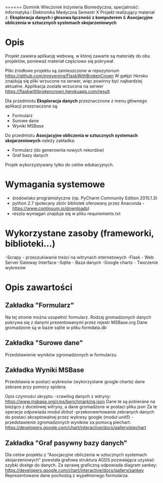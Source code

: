 ======
Dominik Wieczorek
Inżynieria Biomedyczna, specjalność: Informatyka i Elektronika Medyczna
Semestr X
Projekt realizujący materiał z:
**Eksploracja danych i głosowa łączność z komputerem**
&
**Asocjacyjne obliczenia w sztucznych systemach skojarzeniowych**

Opis
==============

Projekt zawiera aplikację webową, w której zawarte są materiały do obu projektów, ponieważ materiał
częściowo się pokrywał.

Pliki źródłowe projektu są zamieszczone w repozytorium https://github.com/mrevening/FlaskWithBrokenCrown
W gałęzi *Heroku* znajdują się pliki wrzucone na serwer, więc powinny być najbardziej aktualne.
Applikacja została wrzucona na serwer https://flaskwithbrokencrown.herokuapp.com/result

Dla przedmiotu **Eksploracja danych** przeznacznone z menu głównego aplikacji przeznaczone są:
- Formularz
- Surowe dane
- Wyniki MSBase

Do przedmiotu **Asocjacyjne obliczenia w sztucznych systemach skojarzeniowych** należy zakładka:
- Formularz (do generownia nowych rekordów)
- Graf bazy danych

Projek wykorzystywany tylko do celów edukacyjnych.

Wymagania systemowe
==============
- środowisko programistyczne (np. PyCharm Community Edition 2015.1.3)
- python 2.7 (polecany zbiór bibliotek oferowany przez Anaconda - https://www.continuum.io/downloads)
- reszta wymagań znajduje się w pliku requirements.txt

Wykorzystane zasoby (frameworki, biblioteki...)
==============

-Scrapy - przeszukiwanie treści na witrynach internetowych
-Flask - Web Server Gateway Interface
-Sqlite - Baza danych
-Google charts - Tworzenie wykresów


Opis zawartości
==============
Zakładka "Formularz"
--------------

Na tej stronie można uzupełnić formularz. Rodzaj gromadzonych danych pokrywa się z danymi prezentowanymi przez
rejestr MSBase.org Dane gromadzone są w bazie sqlite w pliku formdata.db

Zakładka "Surowe dane"
--------------

Przedstawienie wyników zgromadzonych w formularzu.

Zakładka Wyniki MSBase
--------------
Przedstawia w postaci wykresów (wykorzystane google charts) dane zebrane przy pomocy spidera.

Opis czynności skryptu:
-crawling danych z witryny: https://www.msbase.org/cms/benchmarking.json
    Dane te są pobierane na bieżąco z docelowej witryny, a dane gromadzone w postaci pliku json
    Za te operacje odpowiada moduł *dirbot*
-przekonwertowanie zebranych danych do postaci akceptowalnej przez wykresy google (moduł *unit5*)
-przedstawienie zgromadzonych wyników za pomocą piechart:
    https://developers.google.com/chart/interactive/docs/gallery/piechart

Zakładka "Graf pasywny bazy danych"
--------------

Dla celów projektu z "Asocjacyjne obliczenia w sztucznych systemach skojarzeniowych" powstała grafowa struktura AGDS
pozwalająca uzyskać szybki dostęp do danych.
Za oprawę graficzną odpowiada diagram sankey: https://developers.google.com/chart/interactive/docs/gallery/sankey
Reprezentowane dane pochodzą z wypełnionego formularza.

